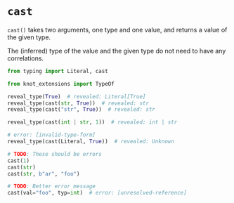 # `cast`

`cast()` takes two arguments, one type and one value, and returns a value of the given type.

The (inferred) type of the value and the given type do not need to have any correlations.

```py
from typing import Literal, cast

from knot_extensions import TypeOf

reveal_type(True)  # revealed: Literal[True]
reveal_type(cast(str, True))  # revealed: str
reveal_type(cast("str", True))  # revealed: str

reveal_type(cast(int | str, 1))  # revealed: int | str

# error: [invalid-type-form]
reveal_type(cast(Literal, True))  # revealed: Unknown

# TODO: These should be errors
cast(1)
cast(str)
cast(str, b"ar", "foo")

# TODO: Better error message
cast(val="foo", typ=int)  # error: [unresolved-reference]
```
